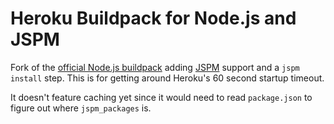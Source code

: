 # Heroku Buildpack for Node.js and JSPM

Fork of the [official Node.js buildpack](https://github.com/heroku/heroku-buildpack-nodejs) adding [JSPM](https://jspm.io) support and a `jspm install` step. This is for getting around Heroku's 60 second startup timeout.

It doesn't feature caching yet since it would need to read `package.json` to figure out where `jspm_packages` is.
